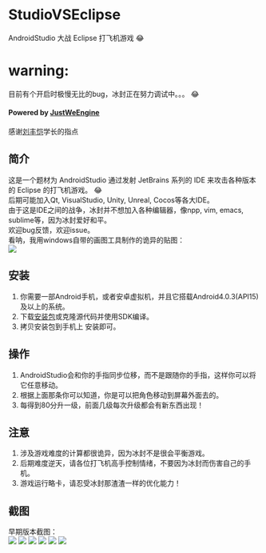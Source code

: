 # StudioVSEclipse
AndroidStudio 大战 Eclipse 打飞机游戏 :joy:

# warning:
目前有个开启时极慢无比的bug，冰封正在努力调试中。。。 :joy:

#### Powered by [JustWeEngine](https://github.com/lfkdsk/JustWeEngine)
感谢[刘丰恺](https://github.com/lfkdsk)学长的指点<br/>

## 简介
这是一个题材为 AndroidStudio 通过发射 JetBrains 系列的 IDE 来攻击各种版本的 Eclipse 的打飞机游戏。 :joy:<br/>
后期可能加入Qt, VisualStudio, Unity, Unreal, Cocos等各大IDE。<br/>
由于这是IDE之间的战争，冰封并不想加入各种编辑器，像npp, vim, emacs, sublime等，因为冰封爱好和平。<br/>
欢迎bug反馈，欢迎issue。<br/>
看呐，我用windows自带的画图工具制作的诡异的贴图：<br/>
![](./app/src/main/assets/pic/as.png)

## 安装
1. 你需要一部Android手机，或者安卓虚拟机，并且它搭载Android4.0.3(API15)及以上的系统。
1. 下载[安装包](./app/app-release.apk)或克隆源代码并使用SDK编译。
1. 拷贝安装包到手机上 安装即可。

## 操作
1. AndroidStudio会和你的手指同步位移，而不是跟随你的手指，这样你可以将它任意移动。
1. 根据上面那条你可以知道，你是可以把角色移动到屏幕外面去的。
1. 每得到80分升一级，前面几级每次升级都会有新东西出现！

## 注意
1. 涉及游戏难度的计算都很诡异，因为冰封不是很会平衡游戏。
1. 后期难度逆天，请各位打飞机高手控制情绪，不要因为冰封而伤害自己的手机。
1. 游戏运行略卡，请忍受冰封那渣渣一样的优化能力！

## 截图
早期版本截图：<br/>
![](./1.png)
![](./2.png)
![](./3.png)
![](./4.png)
![](./5.png)
![](./6.png)
